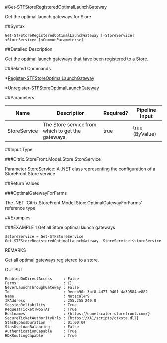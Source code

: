 #Get-STFStoreRegisteredOptimalLaunchGateway
Get the optimal launch gateways for Store
##Syntax
```Get-STFStoreRegisteredOptimalLaunchGateway [-StoreService] <StoreService> [<CommonParameters>]
```
##Detailed Description
Get the optimal launch gateways that have been registered to a Store.
##Related Commands
*[Register-STFStoreOptimalLaunchGateway](Register-STFStoreOptimalLaunchGateway)
*[Unregister-STFStoreOptimalLaunchGateway](Unregister-STFStoreOptimalLaunchGateway)
##Parameters
|Name|Description|Required?|Pipeline Input||--|--|--|--||StoreService|The Store service from which to get the gateways|true|true (ByValue)|##Input Type
###Citrix.StoreFront.Model.Store.StoreService
Parameter StoreService: A .NET class representing the configuration of a StoreFront Store service
##Return Values
###OptimalGatewayForFarms
The .NET 'Citrix.StoreFront.Model.Store.OptimalGatewayForFarms' reference type
##Examples
###EXAMPLE 1 Get all Store optimal launch gateways
```$storeService = Get-STFStoreService
Get-STFStoreRegisteredOptimalLaunchGateway -StoreService $storeService
```
REMARKS
Get all optimal gateways registered to a store.
OUTPUT
```EnabledOnDirectAccess     : False
Farms                     : {}
NeverLaunchThroughGateway : False
Id                        : 9ecdb90c-3bf8-4d77-9401-4a39584ae882
Name                      : Netscaler9
IPAddress                 : 255.255.240.0
SessionReliability        : True
RequestTicketTwoSTAs      : True
Hostnames                 : {https://eunetscaler.storefront.com/}
SecureTicketAuthorityUrls : {https://XA1/scripts/ctxsta.dll}
StasBypassDuration        : 01:00:00
StasUseLoadBalancing      : False
AuthenticationCapable     : True
HDXRoutingCapable         : True
```
